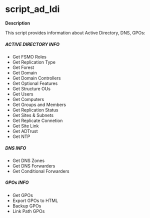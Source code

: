 # script_ad_ldi

**Description**

This script provides information about Active Directory, DNS, GPOs:

##### ACTIVE DIRECTORY INFO #####
* Get FSMO Roles
* Get Replication Type
* Get Forest
* Get Domain
* Get Domain Controllers
* Get Optional Features
* Get Structure OUs
* Get Users
* Get Computers
* Get Groups and Members
* Get Replication Status
* Get Sites & Subnets
* Get Replicate Connetion
* Get Site Link
* Get ADTrust
* Get NTP

##### DNS INFO #####
* Get DNS Zones
* Get DNS Forwarders
* Get Conditional Forwarders

##### GPOs INFO #####
* Get GPOs
* Export GPOs to HTML
* Backup GPOs
* Link Path GPOs
